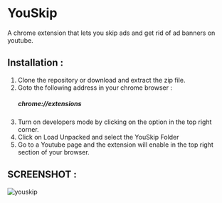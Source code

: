 # YouSkip
A chrome extension that lets you skip ads and get rid of ad banners on youtube.
## Installation :
1. Clone the repository or download and extract the zip file.
2. Goto the following address in your chrome browser :
   ##### chrome://extensions
3. Turn on developers mode by clicking on the option in the top right corner.
4. Click on Load Unpacked and select the YouSkip Folder
5. Go to a Youtube page and the extension will enable in the top right section of your browser.

## SCREENSHOT :
![youskip](https://user-images.githubusercontent.com/29611792/50341476-f2be8d00-0544-11e9-8daf-c0f15006b6be.png)
